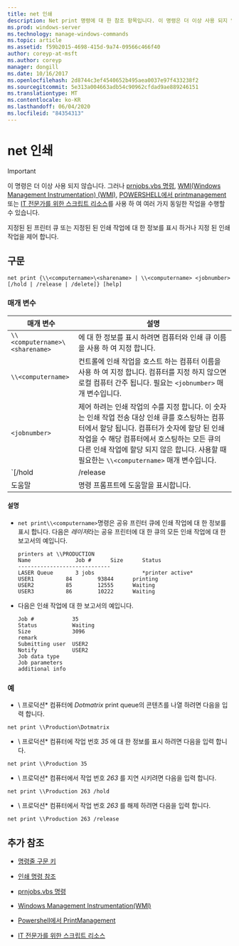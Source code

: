 ```yaml
---
title: net 인쇄
description: Net print 명령에 대 한 참조 항목입니다. 이 명령은 더 이상 사용 되지 않으며 이후 버전의 Windows에서는 지원 되지 않습니다.
ms.prod: windows-server
ms.technology: manage-windows-commands
ms.topic: article
ms.assetid: f59b2015-4698-415d-9a74-09566c466f40
author: coreyp-at-msft
ms.author: coreyp
manager: dongill
ms.date: 10/16/2017
ms.openlocfilehash: 2d8744c3ef4540652b495aea0037e97f433238f2
ms.sourcegitcommit: 5e313a004663adb54c90962cfdad9ae889246151
ms.translationtype: MT
ms.contentlocale: ko-KR
ms.lasthandoff: 06/04/2020
ms.locfileid: "84354313"
---
```

# <a name="net-print"></a>net 인쇄

> [!IMPORTANT]
> 이 명령은 더 이상 사용 되지 않습니다. 그러나 [prnjobs.vbs 명령](prnjobs.md), [WMI(Windows Management Instrumentation) (WMI)](https://docs.microsoft.com/windows/win32/wmisdk/wmi-start-page), [POWERSHELL에서 printmanagement](https://docs.microsoft.com/powershell/module/printmanagement)또는 [IT 전문가를 위한 스크립트 리소스](https://gallery.technet.microsoft.com/ScriptCenter/site/search?f%5B0%5D.Type=RootCategory&f%5B0%5D.Value=printing&f%5B0%5D.Text=Printing)를 사용 하 여 여러 가지 동일한 작업을 수행할 수 있습니다.

지정된 된 프린터 큐 또는 지정된 된 인쇄 작업에 대 한 정보를 표시 하거나 지정 된 인쇄 작업을 제어 합니다.

## <a name="syntax"></a>구문

```
net print {\\<computername>\<sharename> | \\<computername> <jobnumber> [/hold | /release | /delete]} [help]
```

### <a name="parameters"></a>매개 변수

| 매개 변수 | 설명 |
| ---------- | ----------- |
| `\\<computername>\<sharename>` | 에 대 한 정보를 표시 하려면 컴퓨터와 인쇄 큐 이름을 사용 하 여 지정 합니다. |
| `\\<computername>` | 컨트롤에 인쇄 작업을 호스트 하는 컴퓨터 이름을 사용 하 여 지정 합니다. 컴퓨터를 지정 하지 않으면 로컬 컴퓨터 간주 됩니다. 필요는 `<jobnumber>` 매개 변수입니다. |
| `<jobnumber>` | 제어 하려는 인쇄 작업의 수를 지정 합니다. 이 숫자는 인쇄 작업 전송 대상 인쇄 큐를 호스팅하는 컴퓨터에서 할당 됩니다. 컴퓨터가 숫자에 할당 된 인쇄 작업을 수 해당 컴퓨터에서 호스팅하는 모든 큐의 다른 인쇄 작업에 할당 되지 않은 합니다. 사용할 때 필요한는 `\\<computername>` 매개 변수입니다. |
| `[/hold | /release | /delete]` | 인쇄 작업으로 수행할 동작을 지정 합니다. 작업 번호를 지정 하지만 어떤 조치도 지정 하지 않는 경우에는 인쇄 작업에 대 한 정보가 표시 됩니다.<ul><li>**/보류** -작업을 지연 하 여 다른 인쇄 작업이 해제 될 때까지 무시 하도록 허용 합니다.</li><li>**/release** -지연 된 인쇄 작업을 해제 합니다.</li><li>**/delete** -인쇄 대기열에서 인쇄 작업을 제거 합니다.</li></ul> |
| 도움말 | 명령 프롬프트에 도움말을 표시합니다. |

#### <a name="remarks"></a>설명

- `net print\\<computername>`명령은 공유 프린터 큐에 인쇄 작업에 대 한 정보를 표시 합니다. 다음은 *레이저*라는 공유 프린터에 대 한 큐의 모든 인쇄 작업에 대 한 보고서의 예입니다.

    ```
    printers at \\PRODUCTION
    Name              Job #      Size      Status
    -----------------------------
    LASER Queue       3 jobs               *printer active*
    USER1          84        93844      printing
    USER2          85        12555      Waiting
    USER3          86        10222      Waiting
    ```

- 다음은 인쇄 작업에 대 한 보고서의 예입니다.

    ```
    Job #            35
    Status           Waiting
    Size             3096
    remark
    Submitting user  USER2
    Notify           USER2
    Job data type
    Job parameters
    additional info
    ```

### <a name="examples"></a>예

* \\ 프로덕션* 컴퓨터에 *Dotmatrix* print queue의 콘텐츠를 나열 하려면 다음을 입력 합니다.

```
net print \\Production\Dotmatrix
```

* \\ 프로덕션* 컴퓨터에 작업 번호 *35* 에 대 한 정보를 표시 하려면 다음을 입력 합니다.

```
net print \\Production 35
```

* \\ 프로덕션* 컴퓨터에서 작업 번호 *263* 를 지연 시키려면 다음을 입력 합니다.

```
net print \\Production 263 /hold
```

* \\ 프로덕션* 컴퓨터에서 작업 번호 *263* 를 해제 하려면 다음을 입력 합니다.

```
net print \\Production 263 /release
```

## <a name="additional-references"></a>추가 참조

- [명령줄 구문 키](command-line-syntax-key.md)

- [인쇄 명령 참조](print-command-reference.md)

- [prnjobs.vbs 명령](prnjobs.md)

- [Windows Management Instrumentation(WMI)](https://docs.microsoft.com/windows/win32/wmisdk/wmi-start-page)

- [Powershell에서 PrintManagement](https://docs.microsoft.com/powershell/module/printmanagement)

- [IT 전문가를 위한 스크립트 리소스](https://gallery.technet.microsoft.com/ScriptCenter/site/search?f%5B0%5D.Type=RootCategory&f%5B0%5D.Value=printing&f%5B0%5D.Text=Printing)
